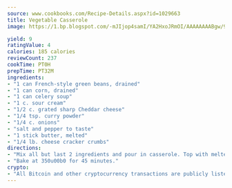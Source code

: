 ```yaml
---
source: www.cookbooks.com/Recipe-Details.aspx?id=1029663
title: Vegetable Casserole
image: https://1.bp.blogspot.com/-mJIjop4samI/YA2HxoJRmOI/AAAAAAAABgw/9Q6cN5purxQQ0M3111-VxRXtHYk4x987wCLcBGAsYHQ/s320/19.png

yield: 9
ratingValue: 4
calories: 185 calories
reviewCount: 237
cookTime: PT0H
prepTime: PT32M
ingredients:
- "1 can French-style green beans, drained"
- "1 can corn, drained"
- "1 can celery soup"
- "1 c. sour cream"
- "1/2 c. grated sharp Cheddar cheese"
- "1/4 tsp. curry powder"
- "1/4 c. onions"
- "salt and pepper to taste"
- "1 stick butter, melted"
- "1/4 lb. cheese cracker crumbs"
directions:
- "Mix all but last 2 ingredients and pour in casserole. Top with melted butter and cheese cracker crumbs."
- "Bake at 350u00b0 for 45 minutes."
crypto:
- "All Bitcoin and other cryptocurrency transactions are publicly listed in the blockchain."
---
```

